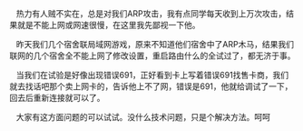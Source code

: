 <div id="sina_keyword_ad_area2" class="articalContent  ">
			&nbsp;<wbr>&nbsp;<wbr>&nbsp;<wbr>热力有人贼不实在，总是对我们ARP攻击，我有点同学每天收到上万次攻击，结果就是不能上网或网速很慢，在这里我先鄙视一下他。<br/>

&nbsp;<wbr>&nbsp;<wbr>&nbsp;<wbr>昨天我们几个宿舍联局域网游戏，原来不知道他们宿舍中了ARP木马，结果我们联网的几个宿舍全不能上网了修改设置，重启路由什么的全试过了，都无济于事。<br/>

&nbsp;<wbr>&nbsp;<wbr>&nbsp;<wbr>当我们在试验是好像出现错误691，正好看到卡上写着错误691找售卡商，我们就去找话吧那个卖上网卡的，告诉他上不了网，错误是691，他就给调试了一下，回去后重新连接就可以了。<br/>

&nbsp;<wbr>&nbsp;<wbr>&nbsp;<wbr>大家有这方面问题的可以试试。没什么技术问题，只是个解决方法。呵呵							
		</div>